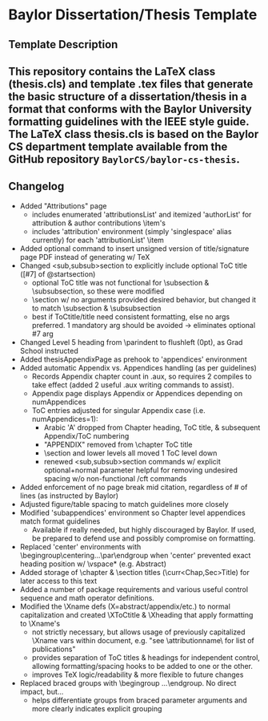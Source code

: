 # Baylor Dissertation/Thesis Template

## Template Description
This repository contains the LaTeX class (thesis.cls) and template .tex files that generate the basic structure of a dissertation/thesis in a format that conforms with the Baylor University formatting guidelines with the IEEE style guide. The LaTeX class thesis.cls is based on the Baylor CS department template available from the GitHub repository `BaylorCS/baylor-cs-thesis`. 
--------------------------------------------------------------------------------------------------------------------------------------
## Changelog

- Added "Attributions" page
  - includes enumerated 'attributionsList' and itemized 'authorList' for attribution & author contributions \item's
  - includes 'attribution' environment (simply 'singlespace' alias currently) for each 'attributionList' \item
- Added optional command to insert unsigned version of title/signature page PDF instead of generating w/ TeX
- Changed \<sub,subsub>section to explicitly include optional ToC title ([#7] of @startsection)
  - optional ToC title was not functional for \subsection & \subsubsection, so these were modified
  - \section w/ no arguments provided desired behavior, but changed it to match \subsection & \subsubsection
  - best if ToCtitle/title need consistent formatting, else no args preferred. 1 mandatory arg should be avoided -> eliminates optional #7 arg
- Changed Level 5 heading from \parindent to flushleft (0pt), as Grad School instructed
- Added thesisAppendixPage as prehook to 'appendices' environment
- Added automatic Appendix vs. Appendices handling (as per guidelines)
  - Records Appendix chapter count in .aux, so requires 2 compiles to take effect (added 2 useful .aux writing commands to assist).
  - Appendix page displays Appendix or Appendices depending on numAppendices
  - ToC entries adjusted for singular Appendix case (i.e. numAppendices=1):
    - Arabic 'A' dropped from Chapter heading, ToC title, & subsequent Appendix/ToC numbering
    - "APPENDIX" removed from \chapter ToC title
    - \section and lower levels all moved 1 ToC level down
    - renewed \<sub,subsub>section commands w/ explicit optional+normal parameter helpful for removing undesired spacing w/o non-functional /cft commands
- Added enforcement of no page break mid citation, regardless of # of lines (as instructed by Baylor)
- Adjusted figure/table spacing to match guidelines more closely
- Modified 'subappendices' environment so Chapter level appendices match format guidelines
  - Available if really needed, but highly discouraged by Baylor. If used, be prepared to defend use and possibly compromise on formatting.
- Replaced 'center' environments with \begingroup\centering...\par\endgroup when 'center' prevented exact heading position w/ \vspace* (e.g. Abstract)
- Added storage of \chapter & \section titles (\curr<Chap,Sec>Title) for later access to this text
- Added a number of package requirements and various useful control sequence and math operator definitions.
- Modified the \Xname defs (X=abstract/appendix/etc.) to normal capitalization and created \XToCtitle & \Xheading that apply formatting to \Xname's
  - not strictly necessary, but allows usage of previously capitalized \Xname vars within document, e.g. "see \attributionname\ for list of publications"
  - provides separation of ToC titles & headings for independent control, allowing formatting/spacing hooks to be added to one or the other.
  - improves TeX logic/readability & more flexible to future changes
- Replaced braced groups with \begingroup ...\endgroup. No direct impact, but...
  - helps differentiate groups from braced parameter arguments and more clearly indicates explicit grouping

